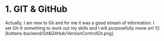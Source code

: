 # 1. GIT & GitHub

Actually, I am new to Git and for me it was a good stream of information. I set Git-It something to work out my skills and I will purposefully move on!
![][kottans-backend/Git&GitHub/VersionControlGit.png]
